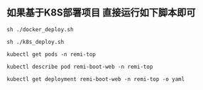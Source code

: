 
## 如果基于K8S部署项目 直接运行如下脚本即可
```shell
sh ./docker_deploy.sh

sh ./k8s_deploy.sh

kubectl get pods -n remi-top

kubectl describe pod remi-boot-web -n remi-top

kubectl get deployment remi-boot-web -n remi-top -o yaml
```
